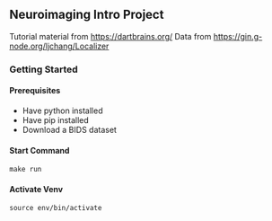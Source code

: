 ## Neuroimaging Intro Project
Tutorial material from https://dartbrains.org/
Data from https://gin.g-node.org/ljchang/Localizer

### Getting Started
#### Prerequisites
- Have python installed
- Have pip installed
- Download a BIDS dataset

#### Start Command
```
make run
```

#### Activate Venv
```
source env/bin/activate
```
